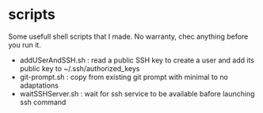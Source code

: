 # scripts
Some usefull shell scripts that I made. No warranty, chec anything before you run it.

- addUSerAndSSH.sh : read a public SSH key to create a user and add its public key to ~/.ssh/authorized_keys
- git-prompt.sh : copy from existing git prompt with minimal to no adaptations
- waitSSHServer.sh : wait for ssh service to be available bafore launching ssh command
